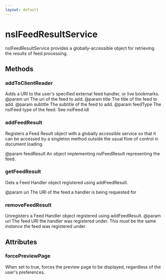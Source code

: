 ```yaml
---
layout: default
---
```


# nsIFeedResultService #

nsIFeedResultService provides a globally-accessible object for retrieving
the results of feed processing.


## Methods ##

### addToClientReader ###

Adds a URI to the user's specified external feed handler, or live 
bookmarks. 
@param   uri
         The uri of the feed to add.
@param   title
         The title of the feed to add.
@param   subtitle
         The subtitle of the feed to add.
@param   feedType
         The nsIFeed type of the feed.  See nsIFeed.idl


### addFeedResult ###

Registers a Feed Result object with a globally accessible service
so that it can be accessed by a singleton method outside the usual
flow of control in document loading.

@param   feedResult
         An object implementing nsIFeedResult representing the feed.


### getFeedResult ###

Gets a Feed Handler object registered using addFeedResult.

@param   uri
         The URI of the feed a handler is being requested for


### removeFeedResult ###

Unregisters a Feed Handler object registered using addFeedResult.
@param   uri
         The feed URI the handler was registered under. This must be
         the same *instance* the feed was registered under.


## Attributes ##

### forcePreviewPage ###

When set to true, forces the preview page to be displayed, regardless
of the user's preferences.

